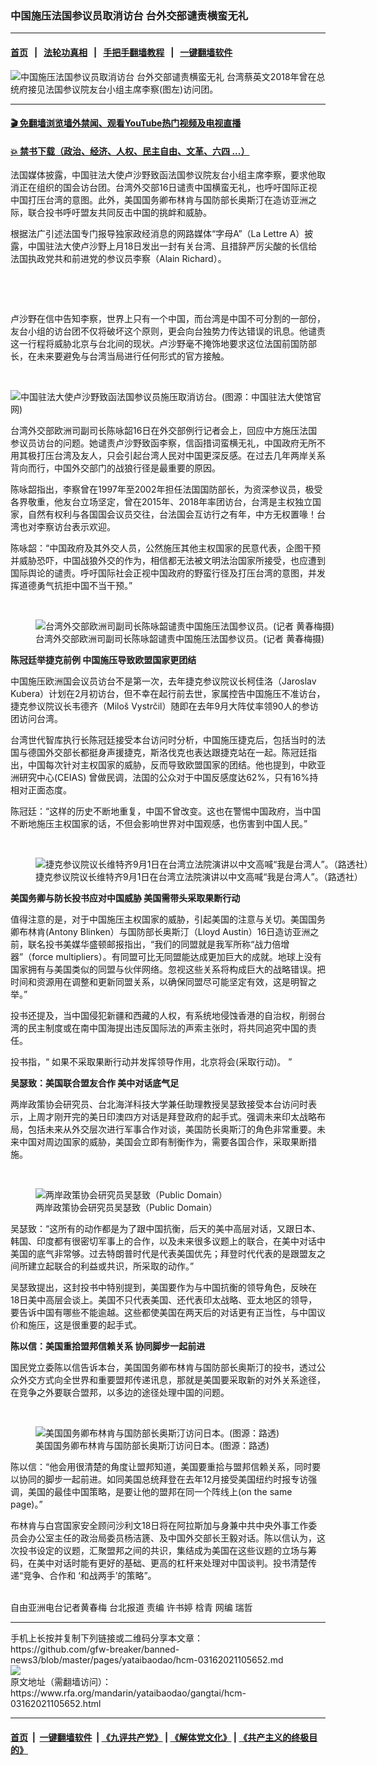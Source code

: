 ### 中国施压法国参议员取消访台 台外交部谴责横蛮无礼
------------------------

#### [首页](https://github.com/gfw-breaker/banned-news3/blob/master/README.md) &nbsp;&nbsp;|&nbsp;&nbsp; [法轮功真相](https://github.com/begood0513/basic/blob/master/README.md)  &nbsp;&nbsp;|&nbsp;&nbsp; [手把手翻墙教程](https://github.com/gfw-breaker/guides/wiki)  &nbsp;&nbsp;|&nbsp;&nbsp; [一键翻墙软件](https://github.com/gfw-breaker/nogfw/blob/master/README.md)  



<div id="headerimg">
 <img alt="中国施压法国参议员取消访台 台外交部谴责横蛮无礼" src="https://www.rfa.org/mandarin/yataibaodao/gangtai/hcm-03162021105652.html/@@images/1add2b36-184b-4f36-906e-cf9e854dd3b5.jpeg" title="中国施压法国参议员取消访台 台外交部谴责横蛮无礼"/>
 <span class="lead_image_caption">
  台湾蔡英文2018年曾在总统府接见法国参议院友台小组主席李察(图左)访问团。
 </span>
 <!-- zoomattribute -->
</div>

<hr/>


#### [ 🎬  免翻墙浏览墙外禁闻、观看YouTube热门视频及电视直播](https://github.com/gfw-breaker/HelloWorld)

#### [ 💥  禁书下载（政治、经济、人权、民主自由、文革、六四 ...）](https://github.com/gfw-breaker/books/blob/master/README.md)

<div id="storytext">
 <p>
  法国媒体披露，中国驻法大使卢沙野致函法国参议院友台小组主席李察，要求他取消正在组织的国会访台团。台湾外交部16日谴责中国横蛮无礼，也呼吁国际正视中国打压台湾的意图。此外，美国国务卿布林肯与国防部长奥斯汀在造访亚洲之际，联合投书呼吁盟友共同反击中国的挑衅和威胁。
 </p>
 <p>
  根据法广引述法国专门报导独家政经消息的网路媒体“字母A”（La Lettre A）披露，中国驻法大使卢沙野上月18日发出一封有关台湾、且措辞严厉尖酸的长信给法国执政党共和前进党的参议员李察（Alain Richard）。
 </p>
 <p>
  <br/>
 </p>
 <p>
  <br/>
 </p>
 <p>
  卢沙野在信中告知李察，世界上只有一个中国，而台湾是中国不可分割的一部份，友台小组的访台团不仅将破坏这个原则，更会向台独势力传达错误的讯息。他谴责这一行程将威胁北京与台北间的现状。卢沙野毫不掩饰地要求这位法国前国防部长，在未来要避免与台湾当局进行任何形式的官方接触。
 </p>
 <p>
  <br/>
 </p>
 <p>
  <img alt="中国驻法大使卢沙野致函法国参议员施压取消访台。(图源：中国驻法大使馆官网)" class="image-richtext image-inline" src="https://www.rfa.org/mandarin/yataibaodao/gangtai/hcm-03162021105652.html/5b987db2.jpg" title="官網.jpg"/>
 </p>
 <p>
  台湾外交部欧洲司副司长陈咏韶16日在外交部例行记者会上，回应中方施压法国参议员访台的问题。她谴责卢沙野致函李察，信函措词蛮横无礼，中国政府无所不用其极打压台湾及友人，只会引起台湾人民对中国更深反感。在过去几年两岸关系背向而行，中国外交部门的战狼行径是最重要的原因。
 </p>
 <p>
  陈咏韶指出，李察曾在1997年至2002年担任法国国防部长，为资深参议员，极受各界敬重，他友台立场坚定，曾在2015年、2018年率团访台，台湾是主权独立国家，自然有权利与各国国会议员交往，台法国会互访行之有年，中方无权置喙！台湾也对李察访台表示欢迎。
 </p>
 <p>
  陈咏韶：“中国政府及其外交人员，公然施压其他主权国家的民意代表，企图干预并威胁恐吓，中国战狼外交的作为，相信都无法被文明法治国家所接受，也应遭到国际舆论的谴责。呼吁国际社会正视中国政府的野蛮行径及打压台湾的意图，并发挥道德勇气抗拒中国不当干预。”
 </p>
 <p>
  <br/>
 </p>
 <p>
  <figure class="image-richtext image-inline captioned" style="width:640px;">
   <img alt="台湾外交部欧洲司副司长陈咏韶谴责中国施压法国参议员。(记者 黄春梅摄)" src="https://www.rfa.org/mandarin/yataibaodao/gangtai/hcm-03162021105652.html/96738a6097f6.jpg/@@images/cf57616b-d26a-40f6-a634-0a7d7693c801.jpeg" title="陳詠韶.jpg"/>
   <figcaption class="image-caption">
    台湾外交部欧洲司副司长陈咏韶谴责中国施压法国参议员。(记者 黄春梅摄)
   </figcaption>
   <small>
   </small>
  </figure>
 </p>
 <p>
  <strong>
   陈冠廷举捷克前例 中国施压导致欧盟国家更团结
  </strong>
 </p>
 <p>
  中国施压欧洲国会议员访台不是第一次，去年捷克参议院议长柯佳洛（Jaroslav Kubera）计划在2月初访台，但不幸在起行前去世，家属控告中国施压不准访台，捷克参议院议长韦德齐（Miloš Vystrčil）随即在去年9月大阵仗率领90人的参访团访问台湾。
 </p>
 <p>
  台湾世代智库执行长陈冠廷接受本台访问时分析，中国施压捷克后，包括当时的法国与德国外交部长都挺身声援捷克，斯洛伐克也表达跟捷克站在一起。陈冠廷指出，中国每次针对主权国家的威胁，反而导致欧盟国家的团结。他也提到，中欧亚洲研究中心(CEIAS) 曾做民调，法国的公众对于中国反感度达62%，只有16%持相对正面态度。
 </p>
 <p>
  陈冠廷：“这样的历史不断地重复，中国不曾改变。这也在警惕中国政府，当中国不断地施压主权国家的话，不但会影响世界对中国观感，也伤害到中国人民。”
 </p>
 <p>
  <br/>
 </p>
 <p>
  <figure class="image-richtext image-inline captioned" style="width:640px;">
   <img alt="捷克参议院议长维特齐9月1日在台湾立法院演讲以中文高喊“我是台湾人”。（路透社）" src="https://www.rfa.org/mandarin/yataibaodao/gangtai/hx1-09072020110008.html/1.jpeg/@@images/46f3324f-53bd-437c-86b9-0e433809594a.jpeg" title="1.jpeg"/>
   <figcaption class="image-caption">
    捷克参议院议长维特齐9月1日在台湾立法院演讲以中文高喊“我是台湾人”。（路透社）
   </figcaption>
   <small>
   </small>
  </figure>
 </p>
 <p>
  <strong>
   美国务卿与防长投书应对中国威胁 美国需带头采取果断行动
  </strong>
 </p>
 <p>
  值得注意的是，对于中国施压主权国家的威胁，引起美国的注意与关切。美国国务卿布林肯(Antony Blinken）与国防部长奥斯汀（Lloyd Austin）16日造访亚洲之前，联名投书美媒华盛顿邮报指出，“我们的同盟就是我军所称“战力倍增器”（force multipliers）。有同盟可比无同盟能达成更加巨大的成就。地球上没有国家拥有与美国类似的同盟与伙伴网络。忽视这些关系将构成巨大的战略错误。把时间和资源用在调整和更新同盟关系，以确保同盟尽可能坚定有效，这是明智之举。”
 </p>
 <p>
  投书还提及，当中国侵犯新疆和西藏的人权，有系统地侵蚀香港的自治权，削弱台湾的民主制度或在南中国海提出违反国际法的声索主张时，将共同追究中国的责任。
 </p>
 <p>
  投书指，“ 如果不采取果断行动并发挥领导作用，北京将会(采取行动)。 ”
 </p>
 <p>
  <strong>
   吴瑟致：美国联合盟友合作 美中对话底气足
  </strong>
 </p>
 <p>
  两岸政策协会研究员、台北海洋科技大学兼任助理教授吴瑟致接受本台访问时表示，上周才刚开完的美日印澳四方对话是拜登政府的起手式。强调未来印太战略布局，包括未来从外交层次进行军事合作对谈，美国防长奥斯汀的角色非常重要。未来中国对周边国家的威胁，美国会立即有制衡作为，需要各国合作，采取果断措施。
 </p>
 <p>
  <br/>
 </p>
 <p>
  <figure class="image-richtext image-inline captioned" style="width:640px;">
   <img alt="两岸政策协会研究员吴瑟致（Public Domain）" src="https://www.rfa.org/mandarin/yataibaodao/gangtai/hx0225a-02252021060042.html/5.jpg/@@images/2be5cf64-2cee-4db6-8682-03e4e5c6e297.jpeg" title="5.jpg"/>
   <figcaption class="image-caption">
    两岸政策协会研究员吴瑟致（Public Domain）
   </figcaption>
   <small>
   </small>
  </figure>
 </p>
 <p>
  吴瑟致：“这所有的动作都是为了跟中国抗衡，后天的美中高层对话，又跟日本、韩国、印度都有很密切军事上的合作，以及未来很多议题上的联合，在美中对话中美国的底气非常够。过去特朗普时代是代表美国优先；拜登时代代表的是跟盟友之间所建立起联合的利益或共识，所采取的动作。”
 </p>
 <p>
  吴瑟致提出，这封投书中特别提到，美国要作为与中国抗衡的领导角色，反映在18日美中高层会谈上。美国不只代表美国、还代表印太战略、亚太地区的领导，要告诉中国有哪些不能逾越。这些都使美国在两天后的对话更有正当性，与中国议价和施压，这是很重要的起手式。
 </p>
 <p>
  <strong>
   陈以信：美国重拾盟邦信赖关系 协同脚步一起前进
  </strong>
 </p>
 <p>
  国民党立委陈以信告诉本台，美国国务卿布林肯与国防部长奥斯汀的投书，透过公众外交方式向全世界和重要盟邦传递讯息，那就是美国要采取新的对外关系途径，在竞争之外要联合盟邦，以多边的途径处理中国的问题。
 </p>
 <p>
  <br/>
 </p>
 <p>
  <figure class="image-richtext image-inline captioned" style="width:640px;">
   <img alt="美国国务卿布林肯与国防部长奥斯汀访问日本。(图源：路透)" src="https://www.rfa.org/mandarin/yataibaodao/gangtai/hcm-03162021105652.html/57168aaa4e09.jpg/@@images/8f35e30b-e99f-45a6-8b26-8fabc0c024b2.jpeg" title="圖說三.jpg"/>
   <figcaption class="image-caption">
    美国国务卿布林肯与国防部长奥斯汀访问日本。(图源：路透)
   </figcaption>
   <small>
   </small>
  </figure>
 </p>
 <p>
  陈以信：“他会用很清楚的角度让盟邦知道，美国要重拾与盟邦信赖关系，同时要以协同的脚步一起前进。如同美国总统拜登在去年12月接受美国纽约时报专访强调，美国的最佳中国策略，是要让他的盟邦在同一个阵线上(on the same page)。”
 </p>
 <p>
  布林肯与白宫国家安全顾问沙利文18日将在阿拉斯加与身兼中共中央外事工作委员会办公室主任的政治局委员杨洁篪、及中国外交部长王毅对话。陈以信认为，这次投书设定的议题，汇聚盟邦之间的共识，集结成为美国在这些议题的立场与筹码，在美中对话时能有更好的基础、更高的杠杆来处理对中国谈判。投书清楚传递“竞争、合作和 ‘和战两手’的策略”。
 </p>
 <p>
  <br/>
  自由亚洲电台记者黄春梅 台北报道 责编 许书婷 梒青 网编 瑞哲
 </p>
</div>

<hr/>
手机上长按并复制下列链接或二维码分享本文章：<br/>
https://github.com/gfw-breaker/banned-news3/blob/master/pages/yataibaodao/hcm-03162021105652.md <br/>
<a href='https://github.com/gfw-breaker/banned-news3/blob/master/pages/yataibaodao/hcm-03162021105652.md'><img src='https://github.com/gfw-breaker/banned-news3/blob/master/pages/yataibaodao/hcm-03162021105652.md.png'/></a> <br/>
原文地址（需翻墙访问）：https://www.rfa.org/mandarin/yataibaodao/gangtai/hcm-03162021105652.html


------------------------
#### [首页](https://github.com/gfw-breaker/banned-news3/blob/master/README.md) &nbsp;|&nbsp; [一键翻墙软件](https://github.com/gfw-breaker/nogfw/blob/master/README.md) &nbsp;| [《九评共产党》](https://github.com/gfw-breaker/9ping.md/blob/master/README.md#九评之一评共产党是什么) | [《解体党文化》](https://github.com/gfw-breaker/jtdwh.md/blob/master/README.md) | [《共产主义的终极目的》](https://github.com/gfw-breaker/gczydzjmd.md/blob/master/README.md)


<img src='http://gfw-breaker.win/banned-news3/pages/yataibaodao/hcm-03162021105652.md' width='0px' height='0px'/>